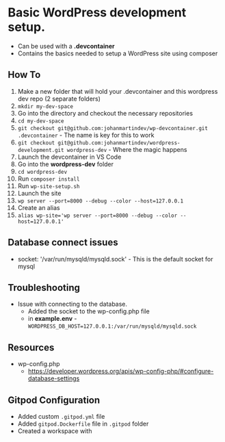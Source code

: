 # Basic WordPress development setup.
* Can be used with a **.devcontainer**
* Contains the basics needed to setup a WordPress site using composer

## How To
1. Make a new folder that will hold your .devcontainer and this wordpress dev repo (2 separate folders)
  1. `mkdir my-dev-space`
1. Go into the directory and checkout the necessary repositories
  1. `cd my-dev-space`
  1. `git checkout git@github.com:johanmartindev/wp-devcontainer.git .devcontainer` - The name is key for this to work
  1. `git checkout git@github.com:johanmartindev/wordpress-development.git wordpress-dev` - Where the magic happens
1. Launch the devcontainer in VS Code
1. Go into the **wordpress-dev** folder
  1. `cd wordpress-dev`
1. Run `composer install`
1. Run `wp-site-setup.sh`
1. Launch the site
  1. `wp server --port=8000 --debug --color --host=127.0.0.1`
1. Create an alias
  1. `alias wp-site='wp server --port=8000 --debug --color --host=127.0.0.1'`

## Database connect issues
* socket: '/var/run/mysqld/mysqld.sock' - This is the default socket for mysql

## Troubleshooting
* Issue with connecting to the database.
  * Added the socket to the wp-config.php file
  * in **example.env** - `WORDPRESS_DB_HOST=127.0.0.1:/var/run/mysqld/mysqld.sock`
## Resources
* wp-config.php
  * https://developer.wordpress.org/apis/wp-config-php/#configure-database-settings

## Gitpod Configuration
* Added custom `.gitpod.yml` file
* Added `gitpod.Dockerfile` file in `.gitpod` folder
* Created a workspace with

